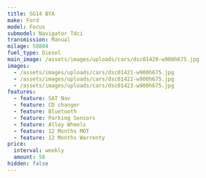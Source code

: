 ```yaml
---
title: SG14 BYA
make: Ford
model: Focus
submodel: Navigator Tdci
transmission: Manual
milage: 58804
fuel_type: Diesel
main_image: /assets/images/uploads/cars/dsc01420-w900h675.jpg
images:
  - /assets/images/uploads/cars/dsc01421-w900h675.jpg
  - /assets/images/uploads/cars/dsc01422-w900h675.jpg
  - /assets/images/uploads/cars/dsc01423-w900h675.jpg
features:
  - feature: SAT Nav
  - feature: CD changer
  - feature: Bluetooth
  - feature: Parking Sensors
  - feature: Alloy Wheels
  - feature: 12 Months MOT
  - feature: 12 Months Warrenty
price:
  interval: weekly
  amount: 58
hidden: false
---
```

